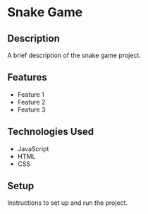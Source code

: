 # Snake Game

## Description

A brief description of the snake game project.

## Features

- Feature 1
- Feature 2
- Feature 3

## Technologies Used

- JavaScript
- HTML
- CSS

## Setup

Instructions to set up and run the project.
